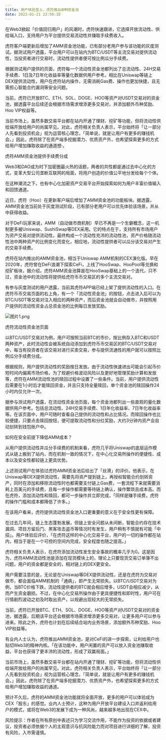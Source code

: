 ```yaml
---
title: 用户体验至上，虎符推出AMM资金池
date: 2022-01-21 22:50:18
---
```

在Web3掀起「价值回归用户」的风潮时，虎符快速跟进，它选择开放流动性、供给端入口，支持用户为平台提供交易流动性并赚取手续费收入。

 

虎符客户端更新后增加了AMM资金池功能，已有部分老用户参与该功能的灰度测试。据测试用户透露，平台用户可以在站内为BTC/USDT等主流交易对提供流动性，当投资者进行交易时，流动性提供者便可按比例瓜分手续费。

 

根据测试用户提供的页面，虎符每一个流动性资金池都列出了总流动性、24H交易手续费、1日及7日年化收益率等量化数据供用户参考。相比在Uniswap等链上DEX提供流动性，用户在虎符站内操作，无需消耗Gas费、操作也更加快捷，且无需担心智能合约漏洞等安全问题。

 

当前，虎符已开放BTC、ETH、SOL、DOGE、HOO等资产对USDT交易对的资金池，据透露平台后续还会根据市场需求增添更多交易对，并添加额外币种奖励、Hoo VIP权益等。

 

当前市场上，虽然多数交易平台都在站内开通了理财、挖矿等功能，但将流动性供给端开放给用户的尚属罕见。对此，虎符相关负责人表示，平台始终将「让一部分人先看到投资机会」视为运营核心理念，「简单说，就是让用户有更多的赚钱机会。」因此，虎符除了在资产端多挖掘潜力、优质资产外，也希望探索更多的方式给用户增加赚取收益的通道想·。

 

虎符AMM资金池提供手续费分成

 

Web3和DAO成为时下加密圈最火热的话题，两者的共性都是通过去中心化的方式，变革大型公司垄断互联网的局面，将用户创造的价值公平地分发给每个个体。

 

在这种潮流之下，也有中心化加密资产交易平台开始探索如何为用户丰富价值输入和回馈通道。

 

近日，虎符（Hoo）在更新客户端后增加了AMM资金池的功能板块。据透露，AMM资金池当前处于灰度测试阶段，已有部分老用户可以优先体验该场景，并从中获得收益。

 

对于DeFi玩家来说，AMM（自动做市商机制）早已不再是一个生僻概念，这一机制更多被Uniswap、SushiSwap等DEX采用。它的特点在于，支持所有市场用户为资产交易对提供流动性，最终构成一个流动性充沛的流动性池，资产价格随流动性池中两种资产的比例变化而变化，相应地，流动性提供者可以瓜分该交易对产生的交易手续费。

 

虎符在站内推出的AMM资金池，相当于Uniswap AMM机制的CEX演化版。早在2020年，虎符曾在DeFi浪潮下探索CeFi，上线了HooSwap、HooPool等兑换和挖矿板块，据介绍，虎符AMM资金池算是在HooSwap基础上的一个迭代，只不过，资金池中的流动性将提供给虎符币币交易区的多个主流交易对。

 

有参与灰度测试的用户透露，当前其虎符APP端已经上架了提供流动性的入口。在虎符币币交易页面的右上角，有一个「流动性资金池」的按钮，点击进入后可以为BTC/USDT等交易对注入相应的两种资产，而后资金池就会自动做市，并按照用户提供的流动性资金占总资金池的比例每日发放奖励。

 

![图片1.png](https://smartsignature-img.oss-cn-hongkong.aliyuncs.com/article/2022/01/21/de05e910be2e396248572117f4cc58a0.png)

 



虎符流动性资金池页面

 

以BTC/USDT交易对为例，用户可按照当前BTC的市价，按比例存入BTC和USDT两种资产，此时流动性会被系统自动添加到虎符币币交易区的BTC/USDT交易对中，每当有投资者在该交易对进行买卖交易，参与提供流通性的用户就可以按照比例瓜分手续费分成。

 

根据规则，用户提供流动性的奖励按日发放。由于流动性快速进出可能会引起币价短时间内偏离市场价格，为了规避价格波动风险以及更好地管理奖励计算和发放等，虎符在AMM流动性池的赎回过程中设置了一些条件。当前，用户提供流动性后需要在1小时后才能赎回资金，并且只支持全量赎回，单个资金池的赎回操作24小时内仅允许一次。

 

据参与测试用户透露，在流动性资金池页面，每个资金池都列出一些直观的量化数据供用户参考。包括总流动性、24H交易手续费、1日年化收益率、7日年化收益率等。在该页面中，用户可随时查看自己提供的流动性和占比情况。而赎回操作也比较便捷，只要点击赎回按钮，便可提取流动性和分红奖励，大约3分钟内资产会自动划转到钱包账户中。

 

如何在安全前提下降低AMM成本？

 

从用户提供流动性并瓜分手续费的机制来看，虎符几乎将Uniswap的底层运作模式从链上搬到了站内，而在机制一致的情况下，在中心化交易所操作的便捷性、成本以及安全性都较链上更具优势。

 

上述测试用户在体验过虎符AMM资金池后给出了「丝滑」的评价。他表示，在Uniswap等DEX提供流动性，需要先将资产提到链上，再授权智能合约划转资产，同时在添加和移除流动性时也都需要支付链上Gas费，一套流程下来就需要消耗上百美元的手续费，且每一步操作都需要等待链上确认，操作繁琐且成本高。而在虎符，添加流动性和赎回，都可一步操作并立即完成，「同样是赚手续费，虎符的操作门槛和成本都降低了许多。」

 

在该用户看来，虎符提供流动性资金池入口更重要的意义在于安全性更有保障。

 

在过去几年间，链上生态蓬勃发展，但链上安全问题从未间断，智能合约存在技术漏洞、项目方留后门、黑客攻击盗币等情况时有发生，用户稍有不慎就有可能「中招」。用户体验后评价，「在虎符这样的中心化交易平台，用户的一切的操作都在站内，相当于是在一个可控的空间内完成，安全程度也随之提高。」

 

虎符相关负责人表示，在虎符添加流动性发生安全事故的概率几乎为0。这是因为，虎符AMM流动性池是添加在现货模块上的，理论上只要现货交易订单簿不出问题，用户的资金都是安全的，相对链上的DEX更安全。

 

用户需要注意的是，无论是在Uniswap等DEX提供流动性，还是在虎符为交易对做市，都会面临AMM机制的「通病」，即产生无常损失。以BTC/USDT交易对为例，当BTC价格下跌，流动性提供者的BTC就会相应增多，USDT会相应减少，从而产生资金磨损。不过，在中心化交易所操作由于更具便捷性和即时性，用户可在行情剧烈波动之初及时取出资产，以规避出现较大的无常损失。

 

当前，虎符已开放BTC、ETH、SOL、DOGE、HOO等资产对USDT交易对的资金池，据透露，后期该平台还会根据市场需求增添更多交易对，让更多用户可以参与进来。除此之外，虎符也计划在后续结合站内业务场景，添加额外币种奖励、Hoo VIP权益等。

 

有业内人士认为，虎符推出AMM资金池，是对CeFi的进一步探索，让利给用户也贴切Web3的精神内核。「在该功能中，用户闲置的资产可以放入资金池赚取收益，平台也获得了更丰沛的流动性，形成了双赢局面。」

 

当前市场上，虽然多数交易平台都在站内开通了理财、挖矿等功能，但将流动性供给端开放给用户的尚属罕见。对此，虎符相关负责人表示，平台始终将「让一部分人先看到投资机会」视为运营核心理念，「简单说，就是让用户有更多的赚钱机会。」因此，虎符除了在资产端多挖掘潜力、优质资产外，也希望探索更多的方式给用户增加赚取收益的通道。

 

预计不久后，虎符的AMM资金池功能就将全面开放，更多的用户可以体验成为CEX「股东」的感觉。业内人士预计，这种为用户开放平台建设入口并返利给用户的模式，或将在Web3的发展下成为一种风尚，越来越多地出现在CEX中。

 

 

风险提示：作者在所有原创中表述只为学习交流作用，不能作为投资的依据或者建议，投资者必须依据个人的主观意识与抗风险能力而对项目进行详细的了解，投资有风险，入市需谨慎。